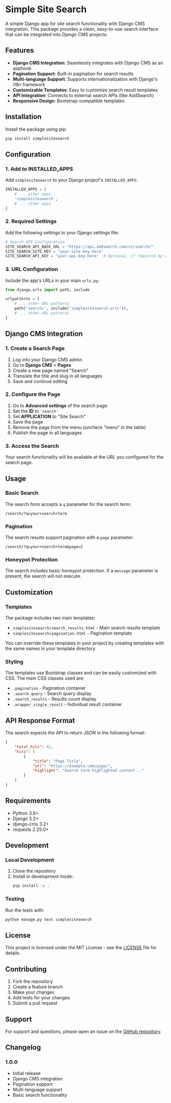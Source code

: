 # Simple Site Search

A simple Django app for site search functionality with Django CMS integration. This package provides a clean, easy-to-use search interface that can be integrated into Django CMS projects.

## Features

- **Django CMS Integration**: Seamlessly integrates with Django CMS as an apphook
- **Pagination Support**: Built-in pagination for search results
- **Multi-language Support**: Supports internationalization with Django's i18n framework
- **Customizable Templates**: Easy to customize search result templates
- **API Integration**: Connects to external search APIs (like AddSearch)
- **Responsive Design**: Bootstrap-compatible templates

## Installation

Install the package using pip:

```bash
pip install simplesitesearch
```

## Configuration

### 1. Add to INSTALLED_APPS

Add `simplesitesearch` to your Django project's `INSTALLED_APPS`:

```python
INSTALLED_APPS = [
    # ... other apps
    'simplesitesearch',
    # ... other apps
]
```

### 2. Required Settings

Add the following settings to your Django settings file:

```python
# Search API Configuration
SITE_SEARCH_API_BASE_URL = "https://api.addsearch.com/v1/search/"
SITE_SEARCH_SITE_KEY = "your-site-key-here"
SITE_SEARCH_API_KEY = "your-api-key-here"  # Optional, if required by your API
```

### 3. URL Configuration

Include the app's URLs in your main `urls.py`:

```python
from django.urls import path, include

urlpatterns = [
    # ... other URL patterns
    path('search/', include('simplesitesearch.urls')),
    # ... other URL patterns
]
```

## Django CMS Integration

### 1. Create a Search Page

1. Log into your Django CMS admin
2. Go to **Django CMS** > **Pages**
3. Create a new page named "Search"
4. Translate the title and slug in all languages
5. Save and continue editing

### 2. Configure the Page

1. Go to **Advanced settings** of the search page
2. Set the **ID** to `'search'`
3. Set **APPLICATION** to "Site Search"
4. Save the page
5. Remove the page from the menu (uncheck "menu" in the table)
6. Publish the page in all languages

### 3. Access the Search

Your search functionality will be available at the URL you configured for the search page.

## Usage

### Basic Search

The search form accepts a `q` parameter for the search term:

```
/search/?q=your+search+term
```

### Pagination

The search results support pagination with a `page` parameter:

```
/search/?q=your+search+term&page=2
```

### Honeypot Protection

The search includes basic honeypot protection. If a `message` parameter is present, the search will not execute.

## Customization

### Templates

The package includes two main templates:

- `simplesitesearch/search_results.html` - Main search results template
- `simplesitesearch/pagination.html` - Pagination template

You can override these templates in your project by creating templates with the same names in your template directory.

### Styling

The templates use Bootstrap classes and can be easily customized with CSS. The main CSS classes used are:

- `.pagination` - Pagination container
- `.search_query` - Search query display
- `.search_results` - Results count display
- `.wrapper_single_result` - Individual result container

## API Response Format

The search expects the API to return JSON in the following format:

```json
{
    "total_hits": 42,
    "hits": [
        {
            "title": "Page Title",
            "url": "https://example.com/page/",
            "highlight": "Search term highlighted content..."
        }
    ]
}
```

## Requirements

- Python 3.8+
- Django 3.2+
- django-cms 3.2+
- requests 2.25.0+

## Development

### Local Development

1. Clone the repository
2. Install in development mode:
   ```bash
   pip install -e .
   ```

### Testing

Run the tests with:

```bash
python manage.py test simplesitesearch
```

## License

This project is licensed under the MIT License - see the [LICENSE](LICENSE) file for details.

## Contributing

1. Fork the repository
2. Create a feature branch
3. Make your changes
4. Add tests for your changes
5. Submit a pull request

## Support

For support and questions, please open an issue on the [GitHub repository](https://github.com/yourusername/simplesitesearch/issues).

## Changelog

### 1.0.0
- Initial release
- Django CMS integration
- Pagination support
- Multi-language support
- Basic search functionality
